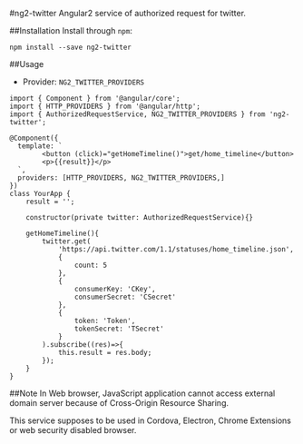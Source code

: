 #ng2-twitter
Angular2 service of authorized request for twitter.

##Installation
Install through `npm`:

`npm install --save ng2-twitter`

##Usage
- Provider: `NG2_TWITTER_PROVIDERS`

```
import { Component } from '@angular/core';
import { HTTP_PROVIDERS } from '@angular/http';
import { AuthorizedRequestService, NG2_TWITTER_PROVIDERS } from 'ng2-twitter';
 
@Component({
  template: `
		<button (click)="getHomeTimeline()">get/home_timeline</button>
		<p>{{result}}</p>
  `,
  providers: [HTTP_PROVIDERS, NG2_TWITTER_PROVIDERS,]
})
class YourApp {
	result = '';

	constructor(private twitter: AuthorizedRequestService){}

	getHomeTimeline(){
		twitter.get(
			'https://api.twitter.com/1.1/statuses/home_timeline.json',
			{
				count: 5
			},
			{
				consumerKey: 'CKey',
				consumerSecret: 'CSecret'
			},
			{
				token: 'Token',
				tokenSecret: 'TSecret'
			}
		).subscribe((res)=>{
			this.result = res.body;
		});
	}
}
```

##Note
In Web browser, JavaScript application cannot access external domain server because of Cross-Origin Resource Sharing.

This service supposes to be used in Cordova, Electron, Chrome Extensions or web security disabled browser.
